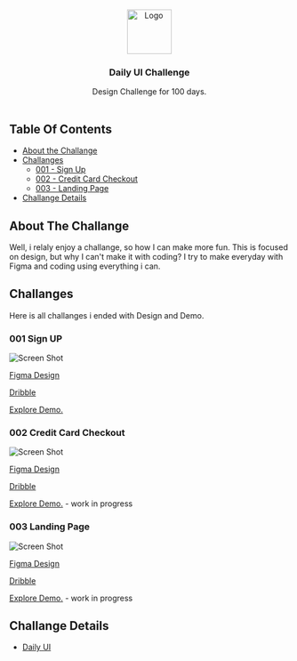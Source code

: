 <br/>
<p align="center">
  <a href="https://www.dailyui.co">
    <img src="https://pbs.twimg.com/profile_images/967509511102652416/pDCblHI__400x400.jpg" alt="Logo" width="80" height="80">
  </a>

  <h3 align="center">Daily UI Challenge</h3>

  <p align="center">
    Design Challenge for 100 days.
    <br/>
    <br/>
  </p>
</p>



## Table Of Contents

* [About the Challange](#about-the-challange)
* [Challanges](#challanges)
  * [001 - Sign Up](#001-sign-up)
  * [002 - Credit Card Checkout](#002-credit-card-checkout)
  * [003 - Landing Page](#003-landing-page)
* [Challange Details](#challange-details)


## About The Challange

Well, i relaly enjoy a challange, so how I can make more fun. This is focused on design, but why I can't make it with coding? I try to make everyday with Figma and coding using everything i can.


## Challanges

Here is all challanges i ended with Design and Demo.


### 001 Sign UP

![Screen Shot](https://i.ibb.co/0ZBywkL/SCR-20231102-rwyc.jpg)

[Figma Design](https://www.figma.com/file/UsCY9Zt96YN3fqKG3nzgtc/%23DailyUI001?type=design&node-id=2%3A7&mode=design&t=Zy1vIP6LGuiL8WNl-1)

[Dribble](https://dribbble.com/shots/22970176--DailyUi001-Sign-Up)

[Explore Demo.](https://001-dailyui-mb.netlify.app)

### 002 Credit Card Checkout

![Screen Shot](https://cdn.dribbble.com/userupload/11412130/file/original-009ca375b421c0f9e0ef99113d383db3.png?resize=1504x944)

[Figma Design](https://www.figma.com/file/QcLecMmywYWEJSzTNgaM0C/%23DailyUI002?type=design&node-id=1%3A2&mode=design&t=SF4w9ofam7dMv2Q9-1)

[Dribble](https://dribbble.com/shots/23058010--DailyUI2-Credit-Card-Checkout)

[Explore Demo.](#) - work in progress

### 003 Landing Page

![Screen Shot](https://cdn.dribbble.com/userupload/11412227/file/original-8f32f65ef2454038e6da876e3803cd3e.png?resize=2048x1280)

[Figma Design](https://www.figma.com/file/ZDCDOzK1togrZ8vEyhDmqp/%23DailyUI003?type=design&node-id=0%3A1&mode=design&t=qVje9H9QOrFbt6J2-1)

[Dribble](https://dribbble.com/shots/23058052--DailyUI003-Landing-Page)

[Explore Demo.](#) - work in progress

## Challange Details

* [Daily UI](https://www.dailyui.co)
